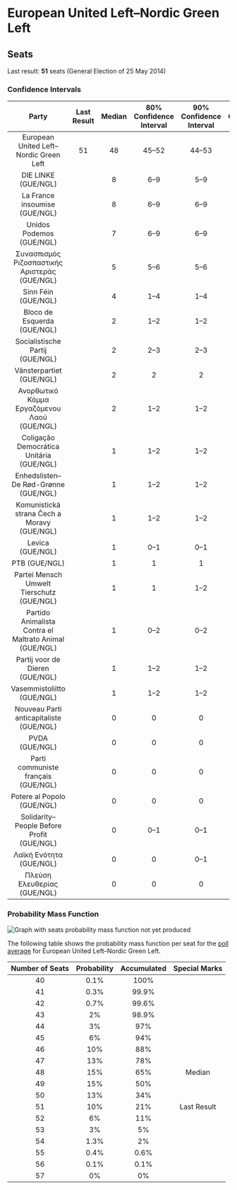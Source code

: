 # European United Left–Nordic Green Left

## Seats

Last result: **51** seats (General Election of 25 May 2014)

### Confidence Intervals

| Party | Last Result | Median | 80% Confidence Interval | 90% Confidence Interval | 95% Confidence Interval | 99% Confidence Interval |
|:-----:|:-----------:|:------:|:-----------------------:|:-----------------------:|:-----------------------:|:-----------------------:|
| European United Left–Nordic Green Left | 51 | 48 | 45–52 | 44–53 | 43–53 | 42–55 |
| DIE LINKE (GUE/NGL) | | 8 | 6–9 | 5–9 | 5–10 | 5–10 |
| La France insoumise (GUE/NGL) | | 8 | 6–9 | 6–9 | 6–9 | 5–10 |
| Unidos Podemos (GUE/NGL) | | 7 | 6–9 | 6–9 | 6–9 | 5–10 |
| Συνασπισμός Ριζοσπαστικής Αριστεράς (GUE/NGL) | | 5 | 5–6 | 5–6 | 5–6 | 5–7 |
| Sinn Féin (GUE/NGL) | | 4 | 1–4 | 1–4 | 1–4 | 1–4 |
| Bloco de Esquerda (GUE/NGL) | | 2 | 1–2 | 1–2 | 1–2 | 1–2 |
| Socialistische Partij (GUE/NGL) | | 2 | 2–3 | 2–3 | 2–3 | 1–4 |
| Vänsterpartiet (GUE/NGL) | | 2 | 2 | 2 | 2–3 | 1–3 |
| Ανορθωτικό Κόμμα Εργαζόμενου Λαού (GUE/NGL) | | 2 | 1–2 | 1–2 | 1–2 | 1–2 |
| Coligação Democrática Unitária (GUE/NGL) | | 1 | 1–2 | 1–2 | 1–2 | 1–3 |
| Enhedslisten–De Rød-Grønne (GUE/NGL) | | 1 | 1–2 | 1–2 | 1–2 | 1–2 |
| Komunistická strana Čech a Moravy (GUE/NGL) | | 1 | 1–2 | 1–2 | 1–2 | 0–2 |
| Levica (GUE/NGL) | | 1 | 0–1 | 0–1 | 0–1 | 0–1 |
| PTB (GUE/NGL) | | 1 | 1 | 1 | 1 | 1 |
| Partei Mensch Umwelt Tierschutz (GUE/NGL) | | 1 | 1 | 1–2 | 0–2 | 0–2 |
| Partido Animalista Contra el Maltrato Animal (GUE/NGL) | | 1 | 0–2 | 0–2 | 0–2 | 0–2 |
| Partij voor de Dieren (GUE/NGL) | | 1 | 1–2 | 1–2 | 0–2 | 0–2 |
| Vasemmistoliitto (GUE/NGL) | | 1 | 1–2 | 1–2 | 1–2 | 1–2 |
| Nouveau Parti anticapitaliste (GUE/NGL) | | 0 | 0 | 0 | 0 | 0 |
| PVDA (GUE/NGL) | | 0 | 0 | 0 | 0 | 0–1 |
| Parti communiste français (GUE/NGL) | | 0 | 0 | 0 | 0 | 0 |
| Potere al Popolo (GUE/NGL) | | 0 | 0 | 0 | 0 | 0 |
| Solidarity–People Before Profit (GUE/NGL) | | 0 | 0–1 | 0–1 | 0–1 | 0–1 |
| Λαϊκή Ενότητα (GUE/NGL) | | 0 | 0 | 0–1 | 0–1 | 0–1 |
| Πλεύση Ελευθερίας (GUE/NGL) | | 0 | 0 | 0 | 0 | 0 |

### Probability Mass Function

![Graph with seats probability mass function not yet produced](average-2019-03-31-seats-pmf-europeanunitedleft–nordicgreenleft.png "Seats Probability Mass Function")

The following table shows the probability mass function per seat for the [poll average](average-2019-03-31.html) for European United Left–Nordic Green Left.

| Number of Seats | Probability | Accumulated | Special Marks |
|:---------------:|:-----------:|:-----------:|:-------------:|
| 40 | 0.1% | 100% |  |
| 41 | 0.3% | 99.9% |  |
| 42 | 0.7% | 99.6% |  |
| 43 | 2% | 98.9% |  |
| 44 | 3% | 97% |  |
| 45 | 6% | 94% |  |
| 46 | 10% | 88% |  |
| 47 | 13% | 78% |  |
| 48 | 15% | 65% | Median |
| 49 | 15% | 50% |  |
| 50 | 13% | 34% |  |
| 51 | 10% | 21% | Last Result |
| 52 | 6% | 11% |  |
| 53 | 3% | 5% |  |
| 54 | 1.3% | 2% |  |
| 55 | 0.4% | 0.6% |  |
| 56 | 0.1% | 0.1% |  |
| 57 | 0% | 0% |  |


